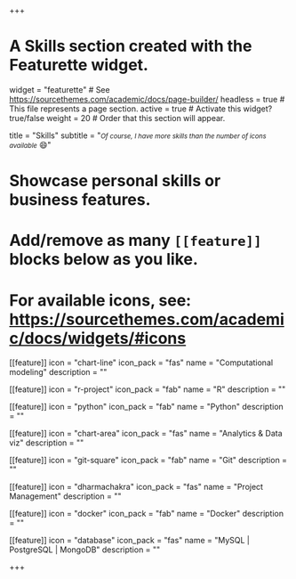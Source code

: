 +++
# A Skills section created with the Featurette widget.
widget = "featurette"  # See https://sourcethemes.com/academic/docs/page-builder/
headless = true  # This file represents a page section.
active = true  # Activate this widget? true/false
weight = 20  # Order that this section will appear.

title = "Skills"
subtitle = "<small>*Of course, I have more skills than the number of icons available*</small> :smile:"

# Showcase personal skills or business features.
#
# Add/remove as many `[[feature]]` blocks below as you like.
#
# For available icons, see: https://sourcethemes.com/academic/docs/widgets/#icons

[[feature]]
  icon = "chart-line"
  icon_pack = "fas"
  name = "Computational modeling"
  description = ""

[[feature]]
  icon = "r-project"
  icon_pack = "fab"
  name = "R"
  description = ""

[[feature]]
  icon = "python"
  icon_pack = "fab"
  name = "Python"
  description = ""


[[feature]]
  icon = "chart-area"
  icon_pack = "fas"
  name = "Analytics & Data viz"
  description = ""

[[feature]]
  icon = "git-square"
  icon_pack = "fab"
  name = "Git"
  description = ""

[[feature]]
  icon = "dharmachakra"
  icon_pack = "fas"
  name = "Project Management"
  description = ""

[[feature]]
  icon = "docker"
  icon_pack = "fab"
  name = "Docker"
  description = ""

[[feature]]
  icon = "database"
  icon_pack = "fas"
  name = "MySQL | PostgreSQL | MongoDB"
  description = ""


+++

